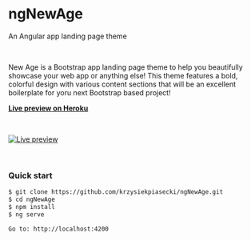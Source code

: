 # ngNewAge

An Angular app landing page theme

<br>

New Age is a Bootstrap app landing page theme to help you beautifully showcase your web app or anything else! This theme features a bold, colorful design with various content sections that will be an excellent boilerplate for yoru next Bootstrap based project!

__[Live preview on Heroku](https://startbootstrap-new-age.herokuapp.com)__

<br>

<a href="https://startbootstrap-new-age.herokuapp.com"><img alt="Live preview" src="https://github.com/krzysiekpiasecki/ngNewAge/blob/master/src/assets/img/preview.png" /></a>

<br>


### Quick start

```bash
$ git clone https://github.com/krzysiekpiasecki/ngNewAge.git
$ cd ngNewAge
$ npm install
$ ng serve

Go to: http://localhost:4200
```
